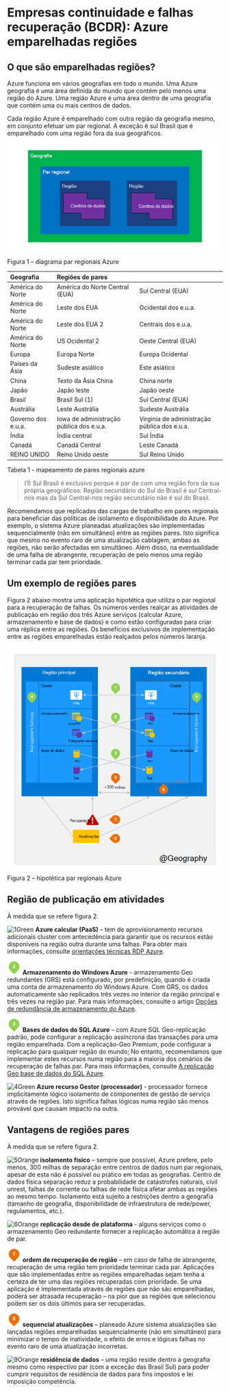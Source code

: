 <properties
    pageTitle="Empresas continuidade e falhas recuperação (BCDR): Azure emparelhado regiões | Microsoft Azure"
    description="Azure pares regionais Certifique-se de que aplicações estão e são durante falhas de centro de dados."
    services="site-recovery"
    documentationCenter=""
    authors="rayne-wiselman"
    manager="jwhit"
    editor=""/>

<tags
    ms.service="site-recovery"
    ms.workload="storage-backup-recovery"
    ms.tgt_pltfrm="na"
    ms.devlang="na"
    ms.topic="article"
    ms.date="08/23/2016"
    ms.author="raynew"/>

# <a name="business-continuity-and-disaster-recovery-bcdr-azure-paired-regions"></a>Empresas continuidade e falhas recuperação (BCDR): Azure emparelhadas regiões

## <a name="what-are-paired-regions"></a>O que são emparelhadas regiões?

Azure funciona em vários geografias em todo o mundo. Uma Azure geografia é uma área definida do mundo que contém pelo menos uma região do Azure. Uma região Azure é uma área dentro de uma geografia que contém uma ou mais centros de dados.

Cada região Azure é emparelhado com outra região da geografia mesmo, em conjunto efetuar um par regional. A exceção é sul Brasil que é emparelhado com uma região fora da sua geográficos.


![AzureGeography](./media/best-practices-availability-paired-regions/GeoRegionDataCenter.png)

Figura 1 – diagrama par regionais Azure



| Geografia     |  Regiões de pares  |                     |
| :-------------| :-------------   | :-------------      |
| América do Norte | América do Norte Central (EUA) | Sul Central (EUA)    |
| América do Norte | Leste dos EUA          | Ocidental dos e.u.a.             |
| América do Norte | Leste dos EUA 2        | Centrais dos e.u.a.          |
| América do Norte | US Ocidental 2        | Oeste Central (EUA)     |
| Europa        | Europa Norte     | Europa Ocidental         |
| Países da Ásia          | Sudeste asiático  | Este asiático           |
| China         | Texto da Ásia China       | China norte         |
| Japão         | Japão leste       | Japão oeste          |
| Brasil        | Brasil Sul (1) | Sul Central (EUA)    |
| Austrália     | Leste Austrália   | Sudeste Austrália |
| Governo dos e.u.a. | Iowa de administração pública dos e.u.a.      | Virginia de administração pública dos e.u.a.     |
| Índia         | Índia central    | Sul Índia         |
| Canadá        | Canadá Central   | Leste Canadá         |
| REINO UNIDO            | Reino Unido oeste          | Sul Reino Unido            |

Tabela 1 - mapeamento de pares regionais azure

> (1) Sul Brasil é exclusivo porque é par de com uma região fora da sua própria geográficos. Região secundário do Sul do Brasil é sul Central-nos mas da Sul Central-nos região secundário não é sul do Brasil.

Recomendamos que replicadas das cargas de trabalho em pares regionais para beneficiar das políticas de isolamento e disponibilidade do Azure. Por exemplo, o sistema Azure planeadas atualizações são implementadas sequencialmente (não em simultâneo) entre as regiões pares. Isto significa que mesmo no evento raro de uma atualização cablagem, ambas as regiões, não serão afectadas em simultâneo. Além disso, na eventualidade de uma falha de abrangente, recuperação de pelo menos uma região terminar cada par tem prioridade.

## <a name="an-example-of-paired-regions"></a>Um exemplo de regiões pares
Figura 2 abaixo mostra uma aplicação hipotética que utiliza o par regional para a recuperação de falhas. Os números verdes realçar as atividades de publicação em região dos três Azure serviços (calcular Azure, armazenamento e base de dados) e como estão configuradas para criar uma réplica entre as regiões. Os benefícios exclusivos de implementação entre as regiões emparelhadas estão realçados pelos números laranja.


![Descrição geral das vantagens de região emparelhado](./media/best-practices-availability-paired-regions/PairedRegionsOverview2.png)

Figura 2 – hipotética par regionais Azure

## <a name="cross-region-activities"></a>Região de publicação em atividades
À medida que se refere figura 2.

![1Green](./media/best-practices-availability-paired-regions/1Green.png) **Azure calcular (PaaS)** – tem de aprovisionamento recursos adicionais cluster com antecedência para garantir que os recursos estão disponíveis na região outra durante uma falhas. Para obter mais informações, consulte [orientações técnicas RDP Azure](./resiliency/resiliency-technical-guidance.md).

![2Green](./media/best-practices-availability-paired-regions/2Green.png) **Armazenamento do Windows Azure** - armazenamento Geo redundantes (GRS) está configurado, por predefinição, quando é criada uma conta de armazenamento do Windows Azure. Com GRS, os dados automaticamente são replicados três vezes no interior da região principal e três vezes na região par. Para mais informações, consulte o artigo [Opções de redundância de armazenamento do Azure](storage/storage-redundancy.md).


![3Green](./media/best-practices-availability-paired-regions/3Green.png) **Bases de dados do SQL Azure** – com Azure SQL Geo-replicação padrão, pode configurar a replicação assíncrona das transações para uma região emparelhada. Com a replicação-Geo Premium, pode configurar a replicação para qualquer região do mundo; No entanto, recomendamos que implementar estes recursos numa região para a maioria dos cenários de recuperação de falhas par. Para mais informações, consulte [A replicação Geo base de dados do SQL Azure](./sql-database/sql-database-geo-replication-overview.md).

![4Green](./media/best-practices-availability-paired-regions/4Green.png) **Azure recurso Gestor (processador)** - processador fornece implicitamente lógico isolamento de componentes de gestão de serviço através de regiões. Isto significa falhas lógicas numa região são menos provável que causam impacto na outra.

## <a name="benefits-of-paired-regions"></a>Vantagens de regiões pares
À medida que se refere figura 2.  

![5Orange](./media/best-practices-availability-paired-regions/5Orange.png)
**isolamento físico** – sempre que possível, Azure prefere, pelo menos, 300 milhas de separação entre centros de dados num par regionais, apesar de esta não é possível ou prático em todas as geografias. Centro de dados física separação reduz a probabilidade de catástrofes naturais, civil unrest, falhas de corrente ou falhas de rede física afetar ambas as regiões ao mesmo tempo. Isolamento está sujeito a restrições dentro a geografia (tamanho de geografia, disponibilidade de infraestrutura de rede/power, regulamentos, etc.).  

![6Orange](./media/best-practices-availability-paired-regions/6Orange.png)
**replicação desde de plataforma** - alguns serviços como o armazenamento Geo redundante fornecer a replicação automática à região de par.

![7Orange](./media/best-practices-availability-paired-regions/7Orange.png)
**ordem de recuperação de região** – em caso de falha de abrangente, recuperação de uma região tem prioridade terminar cada par. Aplicações que são implementadas entre as regiões emparelhadas sejam tenha a certeza de ter uma das regiões recuperadas com prioridade. Se uma aplicação é implementada através de regiões que não são emparelhadas, poderá ser atrasada recuperação – na pior que as regiões que selecionou podem ser os dois últimos para ser recuperadas.

![8Orange](./media/best-practices-availability-paired-regions/8Orange.png)
**sequencial atualizações** – planeado Azure sistema atualizações são lançadas regiões emparelhadas sequencialmente (não em simultâneo) para minimizar o tempo de inatividade, o efeito de erros e lógicas falhas no evento raro de uma atualização incorretas.


![9Orange](./media/best-practices-availability-paired-regions/9Orange.png)
**residência de dados** – uma região reside dentro a geografia mesmo como respectivo par (com a exceção das Brasil Sul) para poder cumprir requisitos de residência de dados para fins impostos e lei imposição competência.

